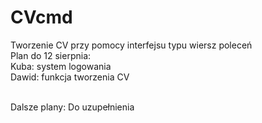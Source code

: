 # CVcmd
Tworzenie CV przy pomocy interfejsu typu wiersz poleceń </br>
Plan do 12 sierpnia: </br>
Kuba: system logowania </br>
Dawid: funkcja tworzenia CV </br></br>

Dalsze plany: Do uzupełnienia
